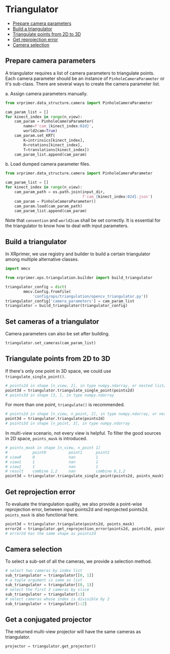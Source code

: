 # Triangulator

- [Prepare camera parameters](#prepare-camera-parameters)
- [Build a triangulator](#build-a-triangulator)
- [Triangulate points from 2D to 3D](#triangulate-points-from-2d-to-3d)
- [Get reprojection error](#get-reprojection-error)
- [Camera selection](#camera-selection)

## Prepare camera parameters

A triangulator requires a list of camera parameters to triangulate points. Each camera parameter should be an instance of `PinholeCameraParameter` or it's sub-class. There are several ways to create the camera parameter list.

a. Assign camera  parameters manually.

```python
from xrprimer.data_structure.camera import PinholeCameraParameter

cam_param_list = []
for kinect_index in range(n_view):
    cam_param = PinholeCameraParameter(
    	name=f'cam_{kinect_index:02d}',
    	world2cam=True)
    cam_param.set_KRT(
    	K=intrinsics[kinect_index],
    	R=rotations[kinect_index],
    	T=translations[kinect_index])
    cam_param_list.append(cam_param)
```

b. Load dumped camera parameter files.

```python
from xrprimer.data_structure.camera import PinholeCameraParameter

cam_param_list = []
for kinect_index in range(n_view):
    cam_param_path = os.path.join(input_dir,
                                  f'cam_{kinect_index:02d}.json')
    cam_param = PinholeCameraParameter()
    cam_param.load(cam_param_path)
    cam_param_list.append(cam_param)
```

Note that `convention` and `world2cam` shall be set correctly. It is essential for the triangulator to know how to deal with input parameters.

## Build a triangulator

In XRprimer, we use registry and builder to build a certain triangulator among multiple alternative classes.

```python
import mmcv

from xrprimer.ops.triangulation.builder import build_triangulator

triangulator_config = dict(
        mmcv.Config.fromfile(
            'config/ops/triangulation/opencv_triangulator.py'))
triangulator_config['camera_parameters'] = cam_param_list
triangulator = build_triangulator(triangulator_config)
```

## Set cameras of a triangulator

Camera parameters can also be set after building.

```python
triangulator.set_cameras(cam_param_list)
```

## Triangulate points from 2D to 3D

If there's only one point in 3D space, we could use `triangulate_single_point()`.

```python
# points2d in shape [n_view, 2], in type numpy.ndarray, or nested list/tuple
point3d = triangulator.triangulate_single_point(points2d)
# points3d in shape [3, ], in type numpy.ndarray
```

For more than one point, `triangulate()` is recommended.

```python
# points2d in shape [n_view, n_point, 2], in type numpy.ndarray, or nested list/tuple
point3d = triangulator.triangulate(points2d)
# points3d in shape [n_point, 3], in type numpy.ndarray
```

In multi-view scenario, not every view is helpful. To filter the good sources in 2D space, `points_mask` is introduced.

```python
# points_mask in shape [n_view, n_point 1]
# 			point0			point1		point2
# view0		0				nan			1
# view1		1				nan			1
# view2		1				nan			1
# result	combine 1,2		nan			combine 0,1,2
point3d = triangulator.triangulate_single_point(points2d, points_mask)
```

## Get reprojection error

To evaluate the triangulation quality, we also provide a point-wise reprojection error, between input points2d and reprojected points2d. `points_mask` is also functional here.

```python
point3d = triangulator.triangulate(points2d, points_mask)
error2d = triangulator.get_reprojection_error(points2d, points3d, points_mask)
# error2d has the same shape as points2d
```

## Camera selection

To select a sub-set of all the cameras, we provide a selection method.

```python
# select two cameras by index list
sub_triangulator = triangulator[[0, 1]]
# a tuple argument is same as list
sub_triangulator = triangulator[(0, 1)]
# select the first 3 cameras by slice
sub_triangulator = triangulator[:3]
# select cameras whose index is divisible by 2
sub_triangulator = triangulator[::2]
```

## Get a conjugated projector

The returned multi-view projector will have the same cameras as triangulator.

```python
projector = triangulator.get_projector()
```
